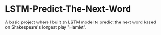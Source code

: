 # LSTM-Predict-The-Next-Word
A basic project where I built an LSTM model to predict the next word based on Shakespeare's longest play "Hamlet".
